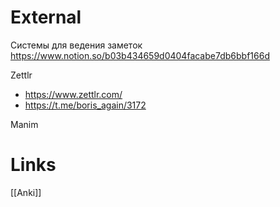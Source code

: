 
# External

Системы для ведения заметок
https://www.notion.so/b03b434659d0404facabe7db6bbf166d


Zettlr
- https://www.zettlr.com/
- https://t.me/boris_again/3172

Manim


# Links

[[Anki]]

